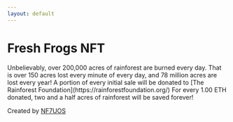 ```yaml
---
layout: default
---
```

<title>Fresh Frogs NFT</title>
<h1 class="h1">Fresh Frogs NFT</h1>
Unbelievably, over 200,000 acres of rainforest are burned every day. That is over 150 acres lost every minute of every day, and 78 million acres are lost every year! A portion of every initial sale will be donated to [The Rainforest Foundation](https://rainforestfoundation.org/) For every 1.00 ETH donated, two and a half acres of rainforest will be saved forever!

Created by [NF7UOS](https://opensea.io/NF7UOS)